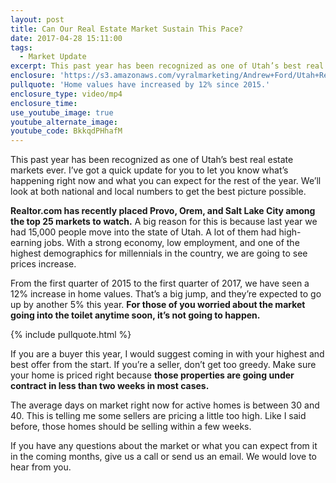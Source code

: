 ```yaml
---
layout: post
title: Can Our Real Estate Market Sustain This Pace?
date: 2017-04-28 15:11:00
tags:
  - Market Update
excerpt: This past year has been recognized as one of Utah’s best real estate markets ever. I’ve got a quick update for you to let you know what’s happening right now and what you can expect for the rest of the year. We’ll look at both national and local numbers to get the best picture possible.
enclosure: 'https://s3.amazonaws.com/vyralmarketing/Andrew+Ford/Utah+Real+Estate+Agent-+Were+in+the+midst+of+a+historic+market.mp4'
pullquote: 'Home values have increased by 12% since 2015.'
enclosure_type: video/mp4
enclosure_time:
use_youtube_image: true
youtube_alternate_image:
youtube_code: BkkqdPHhafM
---
```



This past year has been recognized as one of Utah’s best real estate markets ever. I’ve got a quick update for you to let you know what’s happening right now and what you can expect for the rest of the year. We’ll look at both national and local numbers to get the best picture possible.

**Realtor.com has recently placed Provo, Orem, and Salt Lake City among the top 25 markets to watch.** A big reason for this is because last year we had 15,000 people move into the state of Utah. A lot of them had high-earning jobs. With a strong economy, low employment, and one of the highest demographics for millennials in the country, we are going to see prices increase.

From the first quarter of 2015 to the first quarter of 2017, we have seen a 12% increase in home values. That’s a big jump, and they’re expected to go up by another 5% this year. **For those of you worried about the market going into the toilet anytime soon, it’s not going to happen.**

{% include pullquote.html %}

If you are a buyer this year, I would suggest coming in with your highest and best offer from the start. If you’re a seller, don’t get too greedy. Make sure your home is priced right because **those properties are going under contract in less than two weeks in most cases.**

The average days on market right now for active homes is between 30 and 40. This is telling me some sellers are pricing a little too high. Like I said before, those homes should be selling within a few weeks.

If you have any questions about the market or what you can expect from it in the coming months, give us a call or send us an email. We would love to hear from you.